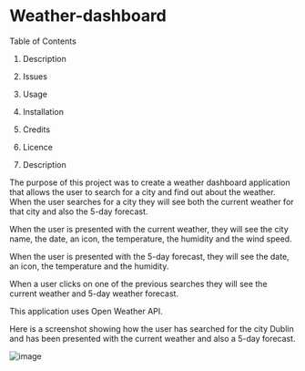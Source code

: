 # Weather-dashboard

Table of Contents

1. Description 
2. Issues 
3. Usage 
4. Installation 
5. Credits 
6. Licence 

1. Description

The purpose of this project was to create a weather dashboard application that allows the user to search for a city and find out about the weather. When the user searches for a city they will see both the current weather for that city and also the 5-day forecast. 
 
When the user is presented with the current weather, they will see the city name, the date, an icon, the temperature, the humidity and the wind speed.

When the user is presented with the 5-day forecast, they will see the date, an icon, the temperature and the humidity.

When a user clicks on one of the previous searches they will see the current weather and 5-day weather forecast.

This application uses Open Weather API.

Here is a screenshot showing how the user has searched for the city Dublin and has been presented with the current weather and also a 5-day forecast.

![image](https://github.com/gdavies2736/Weather-dashboard/assets/89836987/7e65cd83-8263-4803-bf8d-451da1489c9c)
